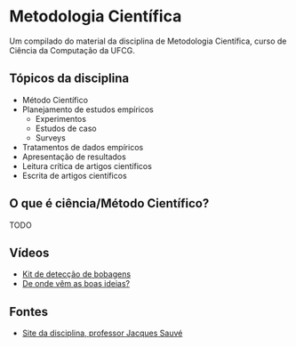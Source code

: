 # Metodologia Científica

Um compilado do material da disciplina de Metodologia Científica, curso de Ciência da Computação da UFCG.

## Tópicos da disciplina

* Método Científico
* Planejamento de estudos empíricos 
  * Experimentos
  * Estudos de caso
  * Surveys
* Tratamentos de dados empíricos
* Apresentação de resultados
* Leitura crítica de artigos científicos
* Escrita de artigos científicos

## O que é ciência/Método Científico?

TODO

## Vídeos

* [Kit de detecção de bobagens](https://www.youtube.com/watch?v=oSI9UOtlj4c)
* [De onde vêm as boas ideias?](http://www.ted.com/talks/steven_johnson_where_good_ideas_come_from)

## Fontes

* [Site da disciplina, professor Jacques Sauvé](https://sites.google.com/site/metci20152/)
